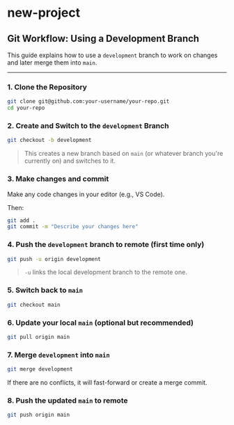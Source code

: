 # new-project

## Git Workflow: Using a Development Branch

This guide explains how to use a `development` branch to work on changes and later merge them into `main`.

---

### 1. Clone the Repository

```bash
git clone git@github.com:your-username/your-repo.git
cd your-repo
```

### 2. Create and Switch to the `development` Branch
```bash
git checkout -b development
```

> This creates a new branch based on `main` (or whatever branch you're currently on) and switches to it.

### 3. Make changes and commit
Make any code changes in your editor (e.g., VS Code).

Then:

```bash
git add .
git commit -m "Describe your changes here"
```

### 4. Push the `development` branch to remote (first time only)

```bash
git push -u origin development
```

> `-u` links the local development branch to the remote one.

### 5. Switch back to `main`

```bash
git checkout main
```

### 6. Update your local `main` (optional but recommended)

```bash
git pull origin main
```

### 7. Merge `development` into `main`

```bash
git merge development
```

If there are no conflicts, it will fast-forward or create a merge commit.

### 8. Push the updated `main` to remote

```bash
git push origin main
```
